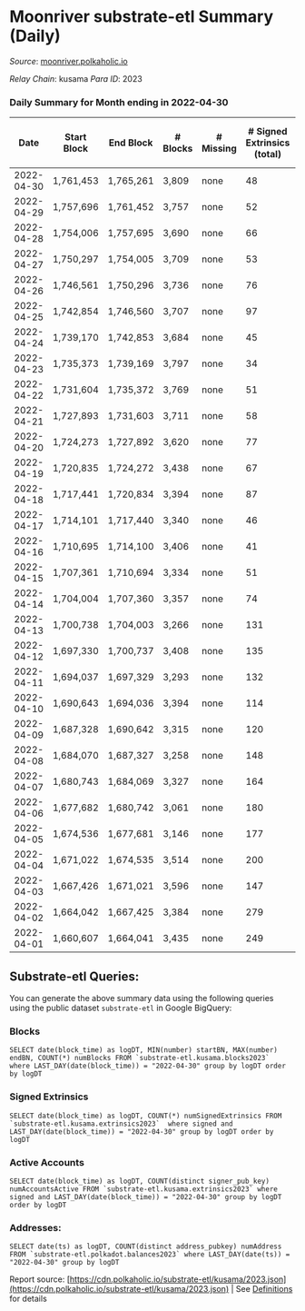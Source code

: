 # Moonriver substrate-etl Summary (Daily)

_Source_: [moonriver.polkaholic.io](https://moonriver.polkaholic.io)

*Relay Chain*: kusama
*Para ID*: 2023



### Daily Summary for Month ending in 2022-04-30


| Date | Start Block | End Block | # Blocks | # Missing | # Signed Extrinsics (total) | # Active Accounts | # Addresses with Balances | # Events | # Transfers | # XCM Transfers In | # XCM Transfers Out |
| ---- | ----------- | --------- | -------- | --------- | --------------------------- | ----------------- | ------------------------- | -------- | ----------- | ------------------ | ------------------- |
| 2022-04-30 | 1,761,453 | 1,765,261 | 3,809 | none  | 48 | 22 | 535,712 | 561,039 | 11,015 ($14,654,432.90) | 68 ($259,503.10) | 43 ($121,841.10) |
| 2022-04-29 | 1,757,696 | 1,761,452 | 3,757 | none  | 52 | 30 |  | 570,353 | 14,195 ($15,012,506.58) | 105 ($224,457.30) | 74 ($140,589.85) |
| 2022-04-28 | 1,754,006 | 1,757,695 | 3,690 | none  | 66 | 35 |  | 577,886 | 14,321 ($16,519,147.49) | 122 ($362,964.02) | 70 ($123,790.74) |
| 2022-04-27 | 1,750,297 | 1,754,005 | 3,709 | none  | 53 | 25 |  | 505,275 | 11,197 ($17,989,495.65) | 104 ($420,241.24) | 52 ($102,589.75) |
| 2022-04-26 | 1,746,561 | 1,750,296 | 3,736 | none  | 76 | 32 |  | 531,193 | 13,240 ($16,937,926.77) | 134 ($265,703.49) | 76 ($89,310.21) |
| 2022-04-25 | 1,742,854 | 1,746,560 | 3,707 | none  | 97 | 43 |  | 560,633 | 13,460 ($21,145,930.17) | 168 ($598,620.75) | 89 ($151,902.33) |
| 2022-04-24 | 1,739,170 | 1,742,853 | 3,684 | none  | 45 | 24 |  | 477,212 | 9,539 ($11,721,997.69) | 104 ($307,355.11) | 49 ($61,861.08) |
| 2022-04-23 | 1,735,373 | 1,739,169 | 3,797 | none  | 34 | 14 |  | 410,845 | 8,456 ($5,168,013.24) | 119 ($340,629.40) | 75 ($88,801.16) |
| 2022-04-22 | 1,731,604 | 1,735,372 | 3,769 | none  | 51 | 21 |  | 475,088 | 10,966 ($15,348,165.26) | 137 ($1,820,137.91) | 94 ($126,435.48) |
| 2022-04-21 | 1,727,893 | 1,731,603 | 3,711 | none  | 58 | 28 |  | 472,313 | 11,536 ($9,883,279.74) | 99 ($197,865.60) | 71 ($93,917.61) |
| 2022-04-20 | 1,724,273 | 1,727,892 | 3,620 | none  | 77 | 35 |  | 481,030 | 11,688 ($10,999,329.07) | 117 ($1,162,186.43) | 78 ($212,006.08) |
| 2022-04-19 | 1,720,835 | 1,724,272 | 3,438 | none  | 67 | 21 |  | 461,585 | 11,634 ($11,005,455.18) | 82 ($322,925.35) | 53 ($70,307.76) |
| 2022-04-18 | 1,717,441 | 1,720,834 | 3,394 | none  | 87 | 33 |  | 516,999 | 13,669 ($23,811,981.67) | 98 ($291,325.77) | 48 ($149,951.70) |
| 2022-04-17 | 1,714,101 | 1,717,440 | 3,340 | none  | 46 | 22 |  | 437,272 | 11,126 ($16,929,379.96) | 90 ($189,457.69) | 53 ($82,951.90) |
| 2022-04-16 | 1,710,695 | 1,714,100 | 3,406 | none  | 41 | 20 |  | 449,377 | 12,644 ($17,348,562.26) | 106 ($197,409.83) | 59 ($82,629.03) |
| 2022-04-15 | 1,707,361 | 1,710,694 | 3,334 | none  | 51 | 18 |  | 456,782 | 11,792 ($25,114,424.31) | 50 ($138,348.53) | 60 ($43,343.60) |
| 2022-04-14 | 1,704,004 | 1,707,360 | 3,357 | none  | 74 | 43 |  | 471,729 | 11,098 ($38,607,370.89) | 72 ($504,547.69) | 30 ($27,824.00) |
| 2022-04-13 | 1,700,738 | 1,704,003 | 3,266 | none  | 131 | 69 |  | 454,975 | 10,361 ($14,668,175.58) | 66 ($423,741.46) | 1 ($5.79) |
| 2022-04-12 | 1,697,330 | 1,700,737 | 3,408 | none  | 135 | 82 |  | 506,466 | 11,530 ($19,937,607.13) | 89 ($901,310.99) |   |
| 2022-04-11 | 1,694,037 | 1,697,329 | 3,293 | none  | 132 | 86 |  | 564,966 | 13,298 ($22,264,753.88) | 80 ($244,111.54) |   |
| 2022-04-10 | 1,690,643 | 1,694,036 | 3,394 | none  | 114 | 82 |  | 485,399 | 10,879 ($22,299,033.53) | 62 ($186,202.03) |   |
| 2022-04-09 | 1,687,328 | 1,690,642 | 3,315 | none  | 120 | 83 |  | 437,488 | 9,749 ($10,874,233.17) | 81 ($163,676.36) |   |
| 2022-04-08 | 1,684,070 | 1,687,327 | 3,258 | none  | 148 | 88 |  | 543,026 | 11,449 ($14,279,622.99) | 58 ($131,507.05) |   |
| 2022-04-07 | 1,680,743 | 1,684,069 | 3,327 | none  | 164 | 100 |  | 574,526 | 13,373 ($22,564,553.30) | 125 ($607,334.89) |   |
| 2022-04-06 | 1,677,682 | 1,680,742 | 3,061 | none  | 180 | 125 |  | 657,117 | 15,397 ($24,692,293.36) | 89 ($436,742.71) |   |
| 2022-04-05 | 1,674,536 | 1,677,681 | 3,146 | none  | 177 | 97 |  | 731,633 | 12,507 ($17,154,976.07) | 67 ($180,340.97) |   |
| 2022-04-04 | 1,671,022 | 1,674,535 | 3,514 | none  | 200 | 104 |  | 690,159 | 16,565 ($28,732,148.89) | 89 ($280,361.81) |   |
| 2022-04-03 | 1,667,426 | 1,671,021 | 3,596 | none  | 147 | 98 |  | 583,435 | 13,147 ($18,513,856.30) | 60 ($200,083.65) |   |
| 2022-04-02 | 1,664,042 | 1,667,425 | 3,384 | none  | 279 | 178 |  | 858,767 | 23,923 ($57,805,305.35) | 102 ($719,354.49) |   |
| 2022-04-01 | 1,660,607 | 1,664,041 | 3,435 | none  | 249 | 96 |  | 651,228 | 13,549 ($19,867,956.43) | 71 ($233,000.84) |   |

## Substrate-etl Queries:
You can generate the above summary data using the following queries using the public dataset `substrate-etl` in Google BigQuery:


### Blocks
```
SELECT date(block_time) as logDT, MIN(number) startBN, MAX(number) endBN, COUNT(*) numBlocks FROM `substrate-etl.kusama.blocks2023`  where LAST_DAY(date(block_time)) = "2022-04-30" group by logDT order by logDT
```


### Signed Extrinsics
```
SELECT date(block_time) as logDT, COUNT(*) numSignedExtrinsics FROM `substrate-etl.kusama.extrinsics2023`  where signed and LAST_DAY(date(block_time)) = "2022-04-30" group by logDT order by logDT
```


### Active Accounts
```
SELECT date(block_time) as logDT, COUNT(distinct signer_pub_key) numAccountsActive FROM `substrate-etl.kusama.extrinsics2023` where signed and LAST_DAY(date(block_time)) = "2022-04-30" group by logDT order by logDT
```


### Addresses:
```
SELECT date(ts) as logDT, COUNT(distinct address_pubkey) numAddress FROM `substrate-etl.polkadot.balances2023` where LAST_DAY(date(ts)) = "2022-04-30" group by logDT
```



Report source: [https://cdn.polkaholic.io/substrate-etl/kusama/2023.json](https://cdn.polkaholic.io/substrate-etl/kusama/2023.json) | See [Definitions](/DEFINITIONS.md) for details
